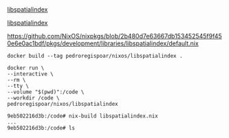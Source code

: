 ##


[libspatialindex](https://github.com/libspatialindex/libspatialindex/issues)


[libspatialindex](https://nixos.org/nixos/packages.html?channel=nixos-20.03&query=libspatialindex)



https://github.com/NixOS/nixpkgs/blob/2b480d7e63667db153452545f9f450e6e0ac1bdf/pkgs/development/libraries/libspatialindex/default.nix


`docker build --tag pedroregispoar/nixos/libspatialindex .`


```
docker run \
--interactive \
--rm \
--tty \
--volume "$(pwd)":/code \
--workdir /code \
pedroregispoar/nixos/libspatialindex
```

```
9eb502216d3b:/code# nix-build libspatialindex.nix
...
9eb502216d3b:/code# ls
```
